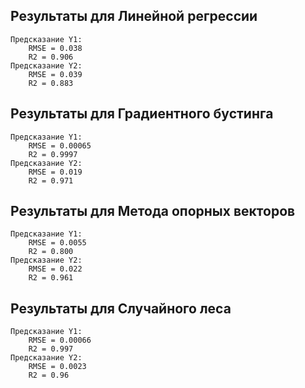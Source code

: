 ## Результаты для Линейной регрессии
    Предсказание Y1:
        RMSE = 0.038
        R2 = 0.906
    Предсказание Y2:
        RMSE = 0.039
        R2 = 0.883
## Результаты для Градиентного бустинга
    Предсказание Y1:
        RMSE = 0.00065
        R2 = 0.9997
    Предсказание Y2:
        RMSE = 0.019
        R2 = 0.971
## Результаты для Метода опорных векторов
    Предсказание Y1:
        RMSE = 0.0055
        R2 = 0.800
    Предсказание Y2:
        RMSE = 0.022
        R2 = 0.961
## Результаты для Случайного леса
    Предсказание Y1:
        RMSE = 0.00066
        R2 = 0.997
    Предсказание Y2:
        RMSE = 0.0023
        R2 = 0.96


